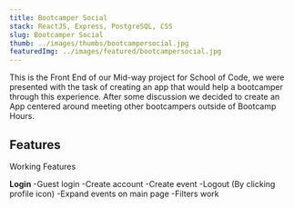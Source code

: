 ```yaml
---
title: Bootcamper Social
stack: ReactJS, Express, PostgreSQL, CSS
slug: Bootcamper Social
thumb: ../images/thumbs/bootcampersocial.jpg
featuredImg: ../images/featured/bootcampersocial.jpg
---
```


This is the Front End of our Mid-way project for School of Code, we were presented with the task of creating an app that would help a bootcamper through this experience. After some discussion we decided to create an App centered around meeting other bootcampers outside of Bootcamp Hours.

## Features

Working Features

<strong>Login</strong>
-Guest login
-Create account
-Create event
-Logout (By clicking profile icon)
-Expand events on main page
-Filters work 
